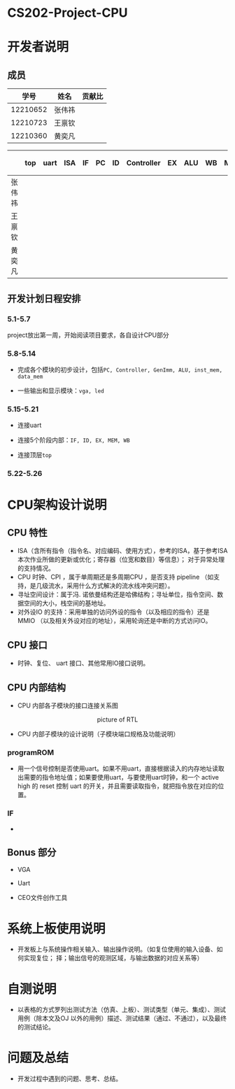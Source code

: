 # CS202-Project-CPU

# 开发者说明

## 成员

|   学号   |  姓名  | 贡献比 |
| :------: | :----: | :----: |
| 12210652 | 张伟祎 |        |
| 12210723 | 王禀钦 |        |
| 12210360 | 黄奕凡 |        |



|        | top  | uart | ISA  |  IF  |  PC  |  ID  | Controller |  EX  | ALU  |  WB  | MEM  | VGA  | 测试 |
| :----: | :--: | :--: | :--: | :--: | :--: | :--: | :--------: | :--: | :--: | :--: | :--: | :--: | ---- |
| 张伟祎 |      |      |      |      |      |      |            |      |      |      |      |      |      |
| 王禀钦 |      |      |      |      |      |      |            |      |      |      |      |      |      |
| 黄奕凡 |      |      |      |      |      |      |            |      |      |      |      |      |      |

## 开发计划日程安排

### 5.1-5.7

project放出第一周，开始阅读项目要求，各自设计CPU部分

### 5.8-5.14

* 完成各个模块的初步设计，包括`PC, Controller, GenImm, ALU, inst_mem, data_mem`

* 一些输出和显示模块：`vga, led`

### 5.15-5.21

* 连接uart

* 连接5个阶段内部：`IF, ID, EX, MEM, WB`

* 连接顶层`top`

### 5.22-5.26



# CPU架构设计说明

## CPU 特性

* ISA（含所有指令（指令名、对应编码、使用方式），参考的ISA，基于参考ISA本次作业所做的更新或优化；寄存器（位宽和数目）等信息）； 对于异常处理的支持情况。
*  CPU 时钟、CPI ，属于单周期还是多周期CPU ，是否支持 pipeline （如支持，是几级流水，采用什么方式解决的流水线冲突问题）。
* 寻址空间设计：属于冯. 诺依曼结构还是哈佛结构；寻址单位，指令空间、数据空间的大小，栈空间的基地址。
* 对外设IO 的支持：采用单独的访问外设的指令（以及相应的指令）还是 MMIO （以及相关外设对应的地址），采用轮询还是中断的方式访问IO。

## CPU 接口

* 时钟、复位、 uart 接口、其他常用IO接口说明。

## CPU 内部结构

*  CPU 内部各子模块的接口连接关系图

<center>
    picture of RTL
</center>

*  CPU 内部子模块的设计说明（子模块端口规格及功能说明）

### programROM

* 用一个信号控制是否使用uart。如果不用uart，直接根据读入的内存地址读取出需要的指令地址值；如果要使用uart，与要使用uart时钟，和一个 active high 的 reset 控制 uart 的开关，并且需要读取指令，就把指令放在对应的位置。

### IF

* 

## Bonus 部分

* VGA

* Uart

* CEO文件创作工具

# 系统上板使用说明

* 开发板上与系统操作相关输入、输出操作说明。（如复位使用的输入设备、如何实现复位； 择；输出信号的观测区域，与输出数据的对应关系等）

# 自测说明

* 以表格的方式罗列出测试方法（仿真、上板）、测试类型（单元、集成）、测试用例（除本文及OJ 以外的用例）描述、测试结果（通过、不通过），以及最终的测试结论。

# 问题及总结

* 开发过程中遇到的问题、思考、总结。

